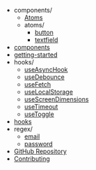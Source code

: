 - components/
  - [Atoms](components/Atoms)
  - atoms/
    - [button](components/atoms/button)
    - [textfield](components/atoms/textfield)
- [components](components)
- [getting-started](getting-started)
- hooks/
  - [useAsyncHook](hooks/useAsyncHook)
  - [useDebounce](hooks/useDebounce)
  - [useFetch](hooks/useFetch)
  - [useLocalStorage](hooks/useLocalStorage)
  - [useScreenDimensions](hooks/useScreenDimensions)
  - [useTimeout](hooks/useTimeout)
  - [useToggle](hooks/useToggle)
- [hooks](hooks)
- regex/
  - [email](regex/email)
  - [password](regex/password)
- [GitHub Repository](https://github.com/dosullivan557/nucleus)
- [Contributing](https://github.com/dosullivan557/nucleus/blob/main/CONTRIBUTING.md)
